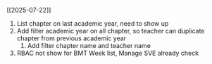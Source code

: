 [[2025-07-22]]
1. List chapter on last academic year, need to show up 
2. Add filter academic year on all chapter, so teacher can duplicate chapter from previous academic year
	1. Add filter chapter name and teacher name
3. RBAC not show for BMT Week list, Manage SVE already check
